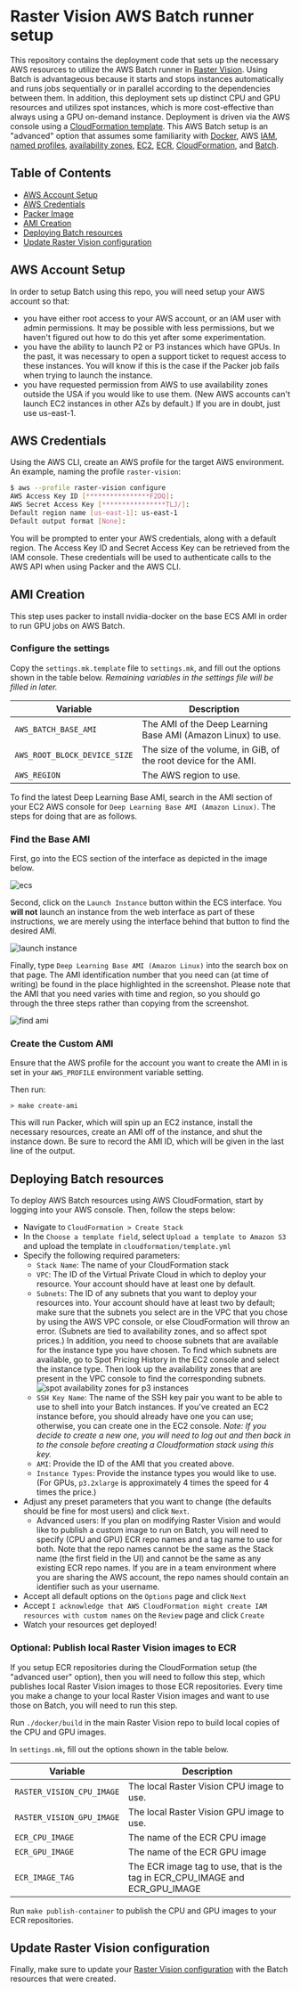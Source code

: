 # Raster Vision AWS Batch runner setup

This repository contains the deployment code that sets up the necessary AWS resources to utilize the AWS Batch runner in [Raster Vision](https://rastervision.io). Using Batch is advantageous because it starts and stops instances automatically and runs jobs sequentially or in parallel according to the dependencies between them. In addition, this deployment sets up distinct CPU and GPU resources and utilizes spot instances, which is more cost-effective than always using a GPU on-demand instance. Deployment is driven via the AWS console using a [CloudFormation template](https://aws.amazon.com/cloudformation/aws-cloudformation-templates/). This AWS Batch setup is an "advanced" option that assumes some familiarity with [Docker](https://docs.docker.com/), AWS [IAM](https://docs.aws.amazon.com/IAM/latest/UserGuide/introduction.html), [named profiles](https://docs.aws.amazon.com/cli/latest/userguide/cli-configure-profiles.html), [availability zones](https://docs.aws.amazon.com/AWSEC2/latest/UserGuide/using-regions-availability-zones.html), [EC2](https://docs.aws.amazon.com/AWSEC2/latest/UserGuide/concepts.html), [ECR](https://docs.aws.amazon.com/AmazonECR/latest/userguide/what-is-ecr.html), [CloudFormation](https://docs.aws.amazon.com/AWSCloudFormation/latest/UserGuide/Welcome.html), and [Batch](https://docs.aws.amazon.com/batch/latest/userguide/what-is-batch.html).

## Table of Contents ##

* [AWS Account Setup](#aws-account-setup)
* [AWS Credentials](#aws-credentials)
* [Packer Image](#packer-docker-image)
* [AMI Creation](#ami-creation)
* [Deploying Batch resources](#deploying-batch-resources)
* [Update Raster Vision configuration](#update-raster-vision-configuration)

## AWS Account Setup ##

In order to setup Batch using this repo, you will need setup your AWS account so that:
* you have either root access to your AWS account, or an IAM user with admin permissions. It may be possible with less permissions, but we haven't figured out how to do this yet after some experimentation.
* you have the ability to launch P2 or P3 instances which have GPUs. In the past, it was necessary to open a support ticket to request access to these instances. You will know if this is the case if the Packer job fails when trying to launch the instance.
* you have requested permission from AWS to use availability zones outside the USA if you would like to use them. (New AWS accounts can't launch EC2 instances in other AZs by default.) If you are in doubt, just use us-east-1.

## AWS Credentials ##

Using the AWS CLI, create an AWS profile for the target AWS environment. An example, naming the profile `raster-vision`:

```bash
$ aws --profile raster-vision configure
AWS Access Key ID [****************F2DQ]:
AWS Secret Access Key [****************TLJ/]:
Default region name [us-east-1]: us-east-1
Default output format [None]:
```

You will be prompted to enter your AWS credentials, along with a default region. The Access Key ID and Secret Access Key can be retrieved from the IAM console. These credentials will be used to authenticate calls to the AWS API when using Packer and the AWS CLI.

## AMI Creation ##

This step uses packer to install nvidia-docker on the base ECS AMI in order to run GPU jobs on AWS Batch.

### Configure the settings ###

Copy the `settings.mk.template` file to `settings.mk`, and fill out the options shown in the table below. *Remaining variables in the settings file will be filled in later.*

| Variable         | Description                 |
|------------------------------|------------------------------------------------------------------------------|
| `AWS_BATCH_BASE_AMI`         | The AMI of the Deep Learning Base AMI (Amazon Linux) to use.                 |
| `AWS_ROOT_BLOCK_DEVICE_SIZE` | The size of the volume, in GiB, of the root device for the AMI.              |
| `AWS_REGION`                 | The AWS region to use.                                                       |

To find the latest Deep Learning Base AMI, search in the AMI section of your EC2 AWS console for
`Deep Learning Base AMI (Amazon Linux)`.
The steps for doing that are as follows.

### Find the Base AMI ###

First, go into the ECS section of the interface as depicted in the image below.

![ecs](/docs/images/1.png)

Second, click on the `Launch Instance` button within the ECS interface.
You **will not** launch an instance from the web interface as part of these instructions,
we are merely using the interface behind that button to find the desired AMI.

![launch instance](/docs/images/2.png)

Finally, type `Deep Learning Base AMI (Amazon Linux)` into the search box on that page.
The AMI identification number that you need can (at time of writing) be found in the place highlighted in the screenshot.
Please note that the AMI that you need varies with time and region,
so you should go through the three steps rather than copying from the screenshot.

![find ami](/docs/images/3.png)

### Create the Custom AMI ###

Ensure that the AWS profile for the account you want to create the AMI in is set in your `AWS_PROFILE` environment variable setting.

Then run:
```shell
> make create-ami
```

This will run Packer, which will spin up an EC2 instance, install the necessary resources, create an AMI
off of the instance, and shut the instance down. Be sure to record the AMI ID, which will be given in the last line of the output.

## Deploying Batch resources ##

To deploy AWS Batch resources using AWS CloudFormation, start by logging into your AWS console. Then, follow the steps below:

- Navigate to `CloudFormation > Create Stack`
- In the `Choose a template field`, select `Upload a template to Amazon S3` and upload the template in `cloudformation/template.yml`
- Specify the following required parameters:
    - `Stack Name`: The name of your CloudFormation stack
    - `VPC`: The ID of the Virtual Private Cloud in which to deploy your resource. Your account should have at least one by default.
    - `Subnets`: The ID of any subnets that you want to deploy your resources into. Your account should have at least two by default; make sure that the subnets you select are in the VPC that you chose by using the AWS VPC console, or else CloudFormation will throw an error. (Subnets are tied to availability zones, and so affect spot prices.) In addition, you need to choose subnets that are available for the instance type you have chosen. To find which subnets are available, go to Spot Pricing History in the EC2 console and select the instance type. Then look up the availability zones that are present in the VPC console to find the corresponding subnets. ![spot availability zones for p3 instances](/docs/images/spot-azs.png)
    - `SSH Key Name`: The name of the SSH key pair you want to be able to use to shell into your Batch instances. If you've created an EC2 instance before, you should already have one you can use; otherwise, you can create one in the EC2 console. *Note: If you decide to create a new one, you will need to log out and then back in to the console before creating a Cloudformation stack using this key.*
    - `AMI`: Provide the ID of the AMI that you created above.
    - `Instance Types`: Provide the instance types you would like to use. (For GPUs, `p3.2xlarge` is approximately 4 times the speed for 4 times the price.)
- Adjust any preset parameters that you want to change (the defaults should be fine for most users) and click `Next`.
    - Advanced users: If you plan on modifying Raster Vision and would like to publish a custom image to run on Batch, you will need to specify (CPU and GPU) ECR repo names and a tag name to use for both. Note that the repo names cannot be the same as the Stack name (the first field in the UI) and cannot be the same as any existing ECR repo names. If you are in a team environment where you are sharing the AWS account, the repo names should contain an identifier such as your username.
- Accept all default options on the `Options` page and click `Next`
- Accept `I acknowledge that AWS CloudFormation might create IAM resources with custom names` on the `Review` page and click `Create`
- Watch your resources get deployed!

### Optional: Publish local Raster Vision images to ECR

If you setup ECR repositories during the CloudFormation setup (the "advanced user" option), then you will need to follow this step, which publishes local Raster Vision images to those ECR repositories. Every time you make a change to your local Raster Vision images and want to use those on Batch, you will need to run this step.

Run `./docker/build` in the main Raster Vision repo to build local copies of the CPU and GPU images.

In `settings.mk`, fill out the options shown in the table below.

| Variable         | Description                 |
|------------------------------|------------------------------------------------------------------------------|
| `RASTER_VISION_CPU_IMAGE`        | The local Raster Vision CPU image to use.
| `RASTER_VISION_GPU_IMAGE`        | The local Raster Vision GPU image to use.
| `ECR_CPU_IMAGE`                  | The name of the ECR CPU image                                                   |
| `ECR_GPU_IMAGE`                  | The name of the ECR GPU image                                                   |
| `ECR_IMAGE_TAG`              | The ECR image tag to use, that is the tag in ECR_CPU_IMAGE and ECR_GPU_IMAGE                       |

Run `make publish-container` to publish the CPU and GPU images to your ECR repositories.

## Update Raster Vision configuration

Finally, make sure to update your [Raster Vision configuration](https://docs.rastervision.io/en/latest/setup.html#setting-up-aws-batch) with the Batch resources that were created.
